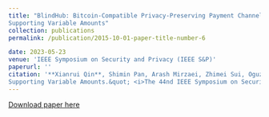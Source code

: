 ```yaml
---
title: "BlindHub: Bitcoin-Compatible Privacy-Preserving Payment Channel Hubs
Supporting Variable Amounts"
collection: publications
permalink: /publication/2015-10-01-paper-title-number-6

date: 2023-05-23
venue: 'IEEE Symposium on Security and Privacy (IEEE S&P)'
paperurl: ''
citation: '**Xianrui Qin**, Shimin Pan, Arash Mirzaei, Zhimei Sui, Oguzhan Ersoy, Amin Sakzad, Muhammed F. Esgin, Joseph K. Liu, Jiangshan Yu, Tsz Hon Yuen. (2023). &quot;BlindHub: Bitcoin-Compatible Privacy-Preserving Payment Channel Hubs
Supporting Variable Amounts.&quot; <i>The 44nd IEEE Symposium on Security and Privacy (IEEE S&P), 2023.</i>. 1(3).'
---
```


[Download paper here]()


